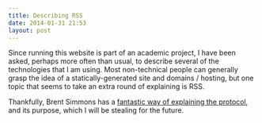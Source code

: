 ```yaml
---
title: Describing RSS
date: 2014-01-31 21:53
layout: post
---
```

Since running this website is part of an academic project, I have been asked, perhaps more often than usual, to describe several of the technologies that I am using. Most non-technical people can generally grasp the idea of a statically-generated site and domains / hosting, but one topic that seems to take an extra round of explaining is RSS. 

Thankfully, Brent Simmons has a [fantastic way of explaining the protocol](http://inessential.com/2014/01/29/describing_rss), and its purpose, which I will be stealing for the future. 